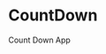 # CountDown
 Count Down App
      
              
                                                                     
                                                                                      
                                                                                           
                                                                                
                                                                
                                           
                        
                   
    
 
   
